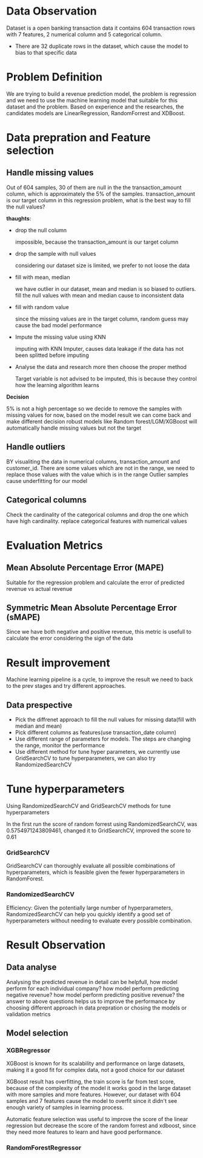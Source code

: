 
# Data Observation
Dataset is a open banking transaction data it contains 604 transaction rows with 7 features, 2 numerical column and 5 categorical column.
- There are 32 duplicate rows in the dataset, which cause the model to bias to that specific data

# Problem Definition
We are trying to build a revenue prediction model, the problem is regression and we need to use the machine learning model that suitable for this dataset and the problem. Based on experience and the researches, the candidates models are LinearRegression, RandomForrest and XDBoost.

# Data prepration and Feature selection
## Handle missing values
Out of 604 samples, 30 of them are null in the the transaction_amount column, which is approximately the 5% of the samples.
transaction_amount is our target column in this regression problem, what is the best way to fill the null values?

**thaughts**:
- drop the null column

  impossible, because the transaction_amount is our target column
- drop the sample with null values

  considering our dataset size is limited, we prefer to not loose the data
- fill with mean, median

  we have outlier in our dataset, mean and median is so biased to outliers. fill the null values with mean and median cause to inconsistent data
- fill with random value

    since the missing values are in the target column, random guess may cause the bad model performance
- Impute the missing value using KNN

   imputing with KNN Imputer, causes data leakage if the data has not been splitted before imputing
- Analyse the data and research more then choose the proper method

  Target variable is not advised to be imputed, this is because they control how the learning algorithm learns

**Decision**

  5% is not a high percentage so we decide to remove the samples with missing values for now, based on the model result we can come back and make different decision
  robust models like Random forest/LGM/XGBoost will automatically handle missing values but not the target

## Handle outliers
BY visualiting the data in numerical columns, transaction_amount and customer_id. There are some values which are not in the range, we need to replace those values with the value which is in the range
Outlier samples cause underfitting for our model
## Categorical columns
Check the cardinality of the categorical columns and drop the one which have high cardinality. replace categorical features with numerical values 


# Evaluation Metrics
## Mean Absolute Percentage Error (MAPE)
Suitable for the regression problem and calculate the error of predicted revenue vs actual revenue
## Symmetric Mean Absolute Percentage Error (sMAPE)
Since we have both negative and positive revenue, this metric is usefull to calculate the error considering the sign of the data

# Result improvement
Machine learning pipeline is a cycle, to improve the result we need to back to the prev stages and try different approaches.

## Data prespective
- Pick the diffrenet approach to fill the null values for missing data(fill with median and mean)
- Pick different columns as features(use transaction_date column)
- Use different range of parameters for models. The steps are changing the range, monitor the performance 
- Use different method for tune hyper parameters, we currently use GridSearchCV to tune hyperparameters, we can also try RandomizedSearchCV

# Tune hyperparameters
Using RandomizedSearchCV and GridSearchCV methods for tune hyperparameters

In the first run the score of random forrest using RandomizedSearchCV, was 0.5754971243809461, changed it to GridSearchCV, improved the score to 0.61
### GridSearchCV
GridSearchCV can thoroughly evaluate all possible combinations of hyperparameters, which is feasible given the fewer hyperparameters in RandomForest.
### RandomizedSearchCV
Efficiency: Given the potentially large number of hyperparameters, RandomizedSearchCV can help you quickly identify a good set of hyperparameters without needing to evaluate every possible combination.


# Result Observation
## Data analyse
Analysing the predicted revenue in detail can be helpfull, how model perform for each individual company? how model perform predicting negative revenue? how model perform predicting positive revenue?
the answer to above questions helps us to improve the performance by choosing different approach in data prepration or chosing the models or validation metrics
## Model selection
### XGBRegressor
XGBoost is known for its scalability and performance on large datasets, making it a good fit for complex data, not a good choice for our dataset

XGBoost result has overfitting, the train score is far from test score, because of the complexity of the model it works good in the large dataset with more samples and more features. However, our dataset with 604 samples and 7 features cause the model to overfit since it didn't see enough variety of samples in learning process.

Automatic feature selection was useful to improve the score of the linear regression but decrease the score of the random forrest and xdboost, since they need more features to learn and have good performance.

### RandomForestRegressor

